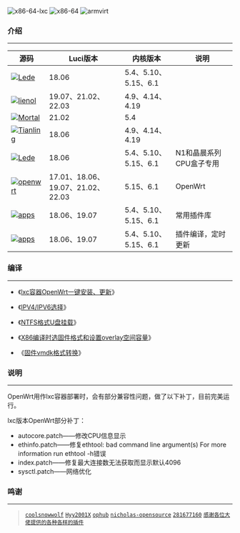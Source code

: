 ![x86-64-lxc](https://github.com/roacn/build-actions/workflows/编译x86-64-lxc固件/badge.svg?)
![x86-64](https://github.com/roacn/build-actions/workflows/编译x86-64固件/badge.svg?)
![armvirt](https://github.com/roacn/build-actions/workflows/编译armvirt固件/badge.svg?)





### 介绍

---

| 源码                                                         | Luci版本                          | 内核版本             | 说明                    |
| ------------------------------------------------------------ | --------------------------------- | -------------------- | ----------------------- |
| [![Lede](https://img.shields.io/badge/source-Lede-deeppink.svg?style=flat&logo=appveyor)](https://github.com/coolsnowwolf/lede) | 18.06                             | 5.4、5.10、5.15、6.1 |                         |
| [![lienol](https://img.shields.io/badge/source-Lienol-tomato.svg?style=flat&logo=appveyor)](https://github.com/Lienol/openwrt/tree/19.07) | 19.07、21.02、22.03               | 4.9、4.14、4.19      |                         |
| [![Mortal](https://img.shields.io/badge/source-Mortal-yellow.svg?style=flat&logo=appveyor)](https://github.com/immortalwrt/immortalwrt/tree/openwrt-21.02) | 21.02                             | 5.4                  |                         |
| [![Tianling](https://img.shields.io/badge/source-Tianling-green.svg?style=flat&logo=appveyor)](https://github.com/immortalwrt/immortalwrt/tree/openwrt-18.06) | 18.06                             | 4.9、4.14、4.19      |                         |
| [![Lede](https://img.shields.io/badge/source-Lede-deeppink.svg?style=flat&logo=appveyor)](https://github.com/coolsnowwolf/lede) | 18.06                             | 5.4、5.10、5.15、6.1 | N1和晶晨系列CPU盒子专用 |
| [![openwrt](https://img.shields.io/badge/source-openwrt-blue.svg?style=flat&logo=appveyor)](https://github.com/openwrt/openwrt) | 17.01、18.06、19.07、21.02、22.03 | 5.15、6.1            | OpenWrt                 |
| [![apps](https://img.shields.io/badge/packages-roa-orange.svg?style=flat&logo=appveyor)](https://github.com/roacn/openwrt-packages) | 18.06、19.07                      | 5.4、5.10、5.15、6.1 | 常用插件库              |
| [![apps](https://img.shields.io/badge/applications-roa-blueviolet.svg?style=flat&logo=appveyor)](https://github.com/roacn/compile-packages) | 18.06、19.07                      | 5.4、5.10、5.15、6.1 | 插件编译，定时更新      |





### 编译

---

- 《[lxc容器OpenWrt一键安装、更新](https://github.com/roacn/pve)》

- 《[IPV4/IPV6选择](https://github.com/roacn/shuoming/blob/master/%E5%85%B6%E4%BB%96%E8%AF%B4%E6%98%8E.md)》

- 《[NTFS格式U盘挂载](https://github.com/roacn/shuoming/blob/master/NTFS%E6%A0%BC%E5%BC%8F%E4%BC%98%E7%9B%98%E6%8C%82%E8%BD%BD)》

- 《[X86编译时选固件格式和设置overlay空间容量](https://github.com/roacn/shuoming/blob/master/overlay.md)》

- 《[固件vmdk格式转换](https://github.com/roacn/myFavorites/blob/main/ESXI/%E5%9B%BA%E4%BB%B6vmdk%E6%A0%BC%E5%BC%8F%E8%BD%AC%E6%8D%A2.md)》






### 说明

---

OpenWrt用作lxc容器部署时，会有部分兼容性问题，做了以下补丁，目前完美运行。

lxc版本OpenWrt部分补丁：

-  autocore.patch——修改CPU信息显示
-  ethinfo.patch——修复ethtool: bad command line argument(s) For more information run ethtool -h错误
-  index.patch——修复最大连接数无法获取而显示默认4096
-  sysctl.patch——网络优化





### 鸣谢

---

> [`coolsnowwolf`](https://github.com/coolsnowwolf/lede.git) [`Hyy2001X`](https://github.com/Hyy2001X/AutoBuild-Actions) [`ophub`](https://github.com/ophub/amlogic-s9xxx-openwrt)  [`nicholas-opensource`](https://github.com/nicholas-opensource/OpenWrt-Autobuild) [`281677160`](https://github.com/281677160) [`感谢各位大佬提供的各种各样的插件`](#/README.md)

